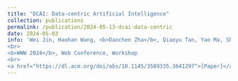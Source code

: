 ```yaml
---
title: "DCAI: Data-centric Artificial Intelligence"
collection: publications
permalink: /publication/2024-05-13-dcai-data-centric
date: 2024-05-03
info: 'Wei Jin, Haohan Wang, <b>Daochen Zha</b>, Qiaoyu Tan, Yao Ma, Sharon Li, Su-In Lee
<br>
<b>WWW 2024</b>, Web Conference, Workshop
<br>
<a href="https://dl.acm.org/doi/abs/10.1145/3589335.3641297">[Paper]</a>'
---
```

